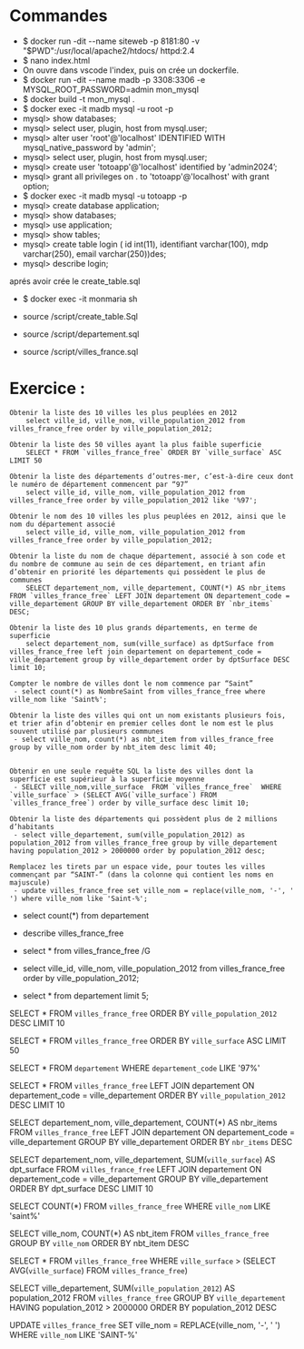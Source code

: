 # Commandes
 - $ docker run -dit --name siteweb -p 8181:80 -v "$PWD":/usr/local/apache2/htdocs/ httpd:2.4
 - $ nano index.html
 - On ouvre dans vscode l'index, puis on crée un dockerfile.
 - $ docker run -dit --name madb -p 3308:3306 -e MYSQL_ROOT_PASSWORD=admin mon_mysql
 - $ docker build -t mon_mysql .
 - $ docker exec -it madb mysql -u root -p
 - mysql> show databases;
 - mysql> select user, plugin, host from mysql.user;
 - mysql> alter user 'root'@'localhost' IDENTIFIED WITH mysql_native_password by 'admin';
 - mysql> select user, plugin, host from mysql.user;
 - mysql> create user 'totoapp'@'localhost' identified by 'admin2024’;
 - mysql> grant all privileges on . to 'totoapp'@'localhost' with grant option;
 - $ docker exec -it madb mysql -u totoapp -p
 - mysql> create database application;
 - mysql> show databases;
 - mysql> use application;
 - mysql> show tables;
 - mysql> create table login ( id int(11), identifiant varchar(100), mdp varchar(250), email varchar(250))des;
 - mysql> describe login;

 aprés avoir crée le create_table.sql
 - $ docker exec -it monmaria sh

 - source /script/create_table.Sql
 - source /script/departement.sql
 - source /script/villes_france.sql


# Exercice : 

    Obtenir la liste des 10 villes les plus peuplées en 2012
        select ville_id, ville_nom, ville_population_2012 from villes_france_free order by ville_population_2012;

    Obtenir la liste des 50 villes ayant la plus faible superficie
        SELECT * FROM `villes_france_free` ORDER BY `ville_surface` ASC LIMIT 50

    Obtenir la liste des départements d’outres-mer, c’est-à-dire ceux dont le numéro de département commencent par “97”
        select ville_id, ville_nom, ville_population_2012 from villes_france_free order by ville_population_2012 like '%97';

    Obtenir le nom des 10 villes les plus peuplées en 2012, ainsi que le nom du département associé
        select ville_id, ville_nom, ville_population_2012 from villes_france_free order by ville_population_2012;

    Obtenir la liste du nom de chaque département, associé à son code et du nombre de commune au sein de ces département, en triant afin d’obtenir en priorité les départements qui possèdent le plus de communes
        SELECT departement_nom, ville_departement, COUNT(*) AS nbr_items FROM `villes_france_free` LEFT JOIN departement ON departement_code = ville_departement GROUP BY ville_departement ORDER BY `nbr_items` DESC;

    Obtenir la liste des 10 plus grands départements, en terme de superficie
        select departement_nom, sum(ville_surface) as dptSurface from villes_france_free left join departement on departement_code = ville_departement group by ville_departement order by dptSurface DESC limit 10;

    Compter le nombre de villes dont le nom commence par “Saint”
     - select count(*) as NombreSaint from villes_france_free where ville_nom like 'Saint%';

    Obtenir la liste des villes qui ont un nom existants plusieurs fois, et trier afin d’obtenir en premier celles dont le nom est le plus souvent utilisé par plusieurs communes
     - select ville_nom, count(*) as nbt_item from villes_france_free group by ville_nom order by nbt_item desc limit 40;
        

    Obtenir en une seule requête SQL la liste des villes dont la superficie est supérieur à la superficie moyenne
     - SELECT ville_nom,ville_surface  FROM `villes_france_free`  WHERE `ville_surface` > (SELECT AVG(`ville_surface`) FROM `villes_france_free`) order by ville_surface desc limit 10;

    Obtenir la liste des départements qui possèdent plus de 2 millions d’habitants
     - select ville_departement, sum(ville_population_2012) as population_2012 from villes_france_free group by ville_departement having population_2012 > 2000000 order by population_2012 desc;

    Remplacez les tirets par un espace vide, pour toutes les villes commençant par “SAINT-” (dans la colonne qui contient les noms en majuscule)
     - update villes_france_free set ville_nom = replace(ville_nom, '-', ' ') where ville_nom like 'Saint-%';


    

 - select count(*) from departement

 - describe villes_france_free

 - select * from villes_france_free /G

 - select ville_id, ville_nom, ville_population_2012 from villes_france_free order by ville_population_2012;

 - select * from departement limit 5;



SELECT * 
FROM `villes_france_free` 
ORDER BY `ville_population_2012` DESC 
LIMIT 10


SELECT * FROM `villes_france_free` ORDER BY `ville_surface` ASC LIMIT 50


SELECT * 
FROM `departement` 
WHERE `departement_code` LIKE '97%'


SELECT * 
FROM `villes_france_free` 
LEFT JOIN departement ON departement_code = ville_departement
ORDER BY `ville_population_2012` DESC 
LIMIT 10


SELECT departement_nom, ville_departement, COUNT(*) AS nbr_items 
FROM `villes_france_free` 
LEFT JOIN departement ON departement_code = ville_departement
GROUP BY ville_departement
ORDER BY `nbr_items` DESC


SELECT departement_nom, ville_departement, SUM(`ville_surface`) AS dpt_surface 
FROM `villes_france_free` 
LEFT JOIN departement ON departement_code = ville_departement
GROUP BY ville_departement  
ORDER BY dpt_surface  DESC
LIMIT 10


SELECT COUNT(*) 
FROM `villes_france_free` 
WHERE `ville_nom` LIKE 'saint%'


SELECT ville_nom, COUNT(*) AS nbt_item 
FROM `villes_france_free` 
GROUP BY `ville_nom` 
ORDER BY nbt_item DESC


SELECT * 
FROM `villes_france_free` 
WHERE `ville_surface` > (SELECT AVG(`ville_surface`) FROM `villes_france_free`)


SELECT ville_departement, SUM(`ville_population_2012`) AS population_2012
FROM `villes_france_free` 
GROUP BY `ville_departement`
HAVING population_2012 > 2000000
ORDER BY population_2012 DESC


UPDATE `villes_france_free` 
SET ville_nom = REPLACE(ville_nom, '-', ' ') 
WHERE `ville_nom` LIKE 'SAINT-%'





